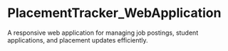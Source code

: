 # PlacementTracker_WebApplication
A responsive web application for managing job postings, student applications, and placement updates efficiently.
